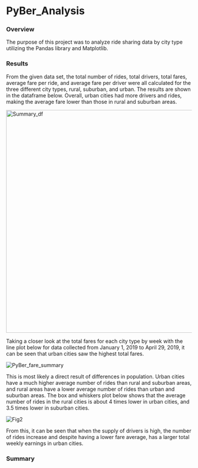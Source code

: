 # PyBer_Analysis

### Overview 
The purpose of this project was to analyze ride sharing data by city type utilizing the Pandas library and Matplotlib. 

### Results 
From the given data set, the total number of rides, total drivers, total fares, average fare per ride, and average fare per driver were all calculated for the three different city types, rural, suburban, and urban. The results are shown in the dataframe below. Overall, urban cities had more drivers and rides, making the average fare lower than those in rural and suburban areas. 

<img width="604" alt="Summary_df" src="https://user-images.githubusercontent.com/85901073/127080364-53c55624-2e37-4afe-9924-72e0bb642671.png">

Taking a closer look at the total fares for each city type by week with the line plot below for data collected from January 1, 2019 to April 29, 2019, it can be seen that urban cities saw the highest total fares.  

![PyBer_fare_summary](https://user-images.githubusercontent.com/85901073/127080772-ee8ae323-9f3a-48ab-b92b-62f9bb78c036.png)

This is most likely a direct result of differences in population. Urban cities have a much higher average number of rides than rural and suburban areas, and rural areas have a lower average number of rides than urban and suburban areas. The box and whiskers plot below shows that the average number of rides in the rural cities is about 4 times lower in urban cities, and 3.5 times lower in suburban cities. 

![Fig2](https://user-images.githubusercontent.com/85901073/127081123-c8e4d532-2f3c-4f4e-bee6-d3756f330923.png)

From this, it can be seen that when the supply of drivers is high, the number of rides increase and despite having a lower fare average, has a larger total weekly earnings in urban cities. 

### Summary 
